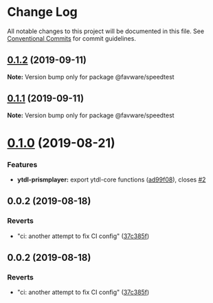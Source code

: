 # Change Log

All notable changes to this project will be documented in this file.
See [Conventional Commits](https://conventionalcommits.org) for commit guidelines.

## [0.1.2](https://github.com/favware/node-packages/compare/@favware/speedtest@0.1.1...@favware/speedtest@0.1.2) (2019-09-11)

**Note:** Version bump only for package @favware/speedtest





## [0.1.1](https://github.com/favware/node-packages/compare/@favware/speedtest@0.1.0...@favware/speedtest@0.1.1) (2019-09-11)

**Note:** Version bump only for package @favware/speedtest





# [0.1.0](https://github.com/favware/node-packages/compare/@favware/speedtest@0.0.2...@favware/speedtest@0.1.0) (2019-08-21)


### Features

* **ytdl-prismplayer:** export ytdl-core functions ([ad99f08](https://github.com/favware/node-packages/commit/ad99f08)), closes [#2](https://github.com/favware/node-packages/issues/2)





## 0.0.2 (2019-08-18)


### Reverts

* "ci: another attempt to fix CI config" ([37c385f](https://github.com/favware/node-packages/commit/37c385f))





## 0.0.2 (2019-08-18)


### Reverts

* "ci: another attempt to fix CI config" ([37c385f](https://github.com/favware/node-packages/commit/37c385f))
